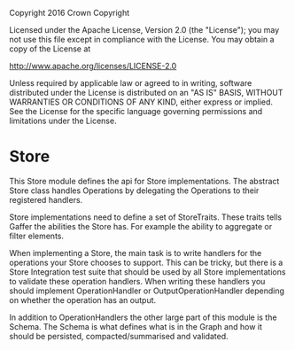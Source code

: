 Copyright 2016 Crown Copyright

Licensed under the Apache License, Version 2.0 (the "License");
you may not use this file except in compliance with the License.
You may obtain a copy of the License at

  http://www.apache.org/licenses/LICENSE-2.0

Unless required by applicable law or agreed to in writing, software
distributed under the License is distributed on an "AS IS" BASIS,
WITHOUT WARRANTIES OR CONDITIONS OF ANY KIND, either express or implied.
See the License for the specific language governing permissions and
limitations under the License.


Store
=============

This Store module defines the api for Store implementations. The abstract Store class
handles Operations by delegating the Operations to their registered handlers.

Store implementations need to define a set of StoreTraits. These traits tells 
Gaffer the abilities the Store has. For example the ability to aggregate or
filter elements.

When implementing a Store, the main task is to write handlers for the
operations your Store chooses to support. This can be tricky, but there is a 
Store Integration test suite that should be used by all Store
implementations to validate these operation handlers. When writing these handlers
you should implement OperationHandler or OutputOperationHandler depending on 
whether the operation has an output.

In addition to OperationHandlers the other large part of this module is the Schema.
The Schema is what defines what is in the Graph and how it should be persisted,
compacted/summarised and validated.